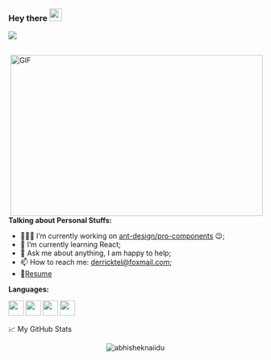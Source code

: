 ### Hey there <img src="https://media.giphy.com/media/hvRJCLFzcasrR4ia7z/giphy.gif" width="25px">

![](https://visitor-badge.glitch.me/badge?page_id=DerrickTel.readme)

<br />


  <img align="right" alt="GIF" src="https://github.com/abhisheknaiidu/abhisheknaiidu/blob/master/code.gif?raw=true" width="500" height="320" />
  
**Talking about Personal Stuffs:**

- 👨🏽‍💻 I’m currently working on [ant-design/pro-components](https://github.com/ant-design/pro-components) :wink:;
- 🌱 I’m currently learning React; 
- 💬 Ask me about anything, I am happy to help;
- 📫 How to reach me: [derricktel@foxmail.com](derricktel.github.io);
- 📝[Resume](https://derricktel.github.io/about/)

**Languages:**  

<code><img height="30" src="https://raw.githubusercontent.com/dereknguyen269/dereknguyen269/master/images/html.png"></code>
<code><img height="30" src="https://raw.githubusercontent.com/dereknguyen269/dereknguyen269/master/images/css3.png"></code>
<code><img height="30" src="https://raw.githubusercontent.com/dereknguyen269/dereknguyen269/master/images/js.png"></code>
<code><img height="30" src="https://raw.githubusercontent.com/dereknguyen269/dereknguyen269/master/images/reactjs.png"></code>


📈 My GitHub Stats

<p align="center"> <img src="https://github-readme-stats.vercel.app/api?username=derricktel&show_icons=true&theme=gotham" alt="abhisheknaiidu" />





